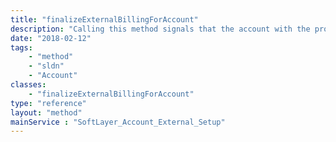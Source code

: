 ```yaml
---
title: "finalizeExternalBillingForAccount"
description: "Calling this method signals that the account with the provided account id is ready to be billed by the external billing system. "
date: "2018-02-12"
tags:
    - "method"
    - "sldn"
    - "Account"
classes:
    - "finalizeExternalBillingForAccount"
type: "reference"
layout: "method"
mainService : "SoftLayer_Account_External_Setup"
---
```

